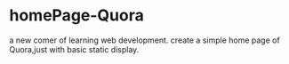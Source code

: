 # homePage-Quora
a new comer of learning web development. create a simple home page of Quora,just with basic static display.
